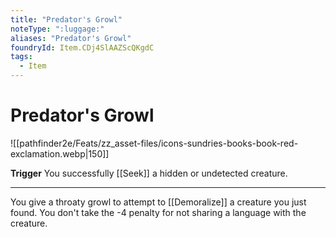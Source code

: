 ```yaml
---
title: "Predator's Growl"
noteType: ":luggage:"
aliases: "Predator's Growl"
foundryId: Item.CDj4SlAAZScQKgdC
tags:
  - Item
---
```


# Predator's Growl
![[pathfinder2e/Feats/zz_asset-files/icons-sundries-books-book-red-exclamation.webp|150]]

**Trigger** You successfully [[Seek]] a hidden or undetected creature.

* * *

You give a throaty growl to attempt to [[Demoralize]] a creature you just found. You don't take the -4 penalty for not sharing a language with the creature.
